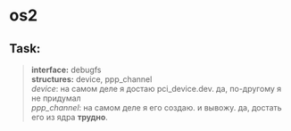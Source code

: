 # os2
## Task:
>**interface:** debugfs  
>**structures:** device, ppp\_channel  
_device_: на самом деле я достаю pci_device.dev. да, по-другому я не придумал\
_ppp\_channel_: на самом деле я его создаю. и вывожу. да, достать его из ядра **трудно**.
